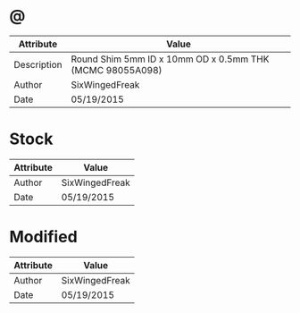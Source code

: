 # @
| Attribute | Value |
| ---  | ---     |
| Description | Round Shim 5mm ID x 10mm OD x 0.5mm THK (MCMC 98055A098) |
| Author | SixWingedFreak |
| Date | 05/19/2015 |
# Stock
| Attribute | Value |
| ---  | ---     |
| Author | SixWingedFreak |
| Date | 05/19/2015 |
# Modified
| Attribute | Value |
| ---  | ---     |
| Author | SixWingedFreak |
| Date | 05/19/2015 |
